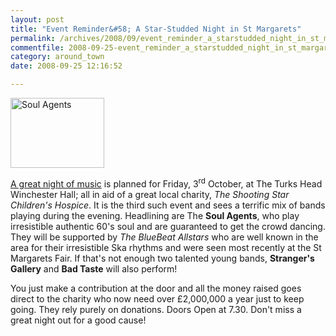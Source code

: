 ```yaml
---
layout: post
title: "Event Reminder&#58; A Star-Studded Night in St Margarets"
permalink: /archives/2008/09/event_reminder_a_starstudded_night_in_st_margarets.html
commentfile: 2008-09-25-event_reminder_a_starstudded_night_in_st_margarets
category: around_town
date: 2008-09-25 12:16:52

---
```


<a href="/assets/images/2008/Soul_Agents.JPG" title="See larger version of - Soul Agents"><img src="/assets/images/2008/Soul_Agents_thumb.JPG" width="150" height="112" alt="Soul Agents" class="photo right" /></a>

[A great night of music](https://stmargarets.london/cgi-bin/events.cgi?key=200705141943) is planned for Friday, 3<sup>rd</sup> October, at The Turks Head Winchester Hall; all in aid of a great local charity, *The Shooting Star Children's Hospice*. It is the third such event and sees a terrific mix of bands playing during the evening. Headlining are The **Soul Agents**, who play irresistible authentic 60's soul and are guaranteed to get the crowd dancing. They will be supported by *The BlueBeat Allstars* who are well known in the area for their irresistible Ska rhythms and were seen most recently at the St Margarets Fair. If that's not enough two talented young bands, **Stranger's Gallery** and **Bad Taste** will also perform!

You just make a contribution at the door and all the money raised goes direct to the charity who now need over £2,000,000 a year just to keep going. They rely purely on donations. Doors Open at 7.30. Don't miss a great night out for a good cause!

